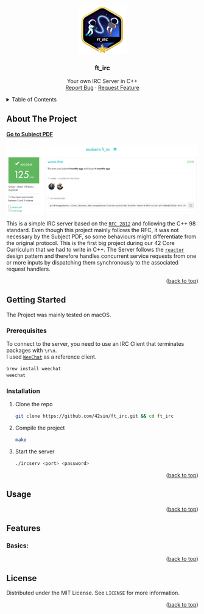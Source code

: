 <a name="readme-top"></a>

<!-- PROJECT LOGO -->
<br />
<div align="center">
  <a href="https://github.com/42sin/ft_irc">
    <img src="logo.png" alt="Logo" width="128" height="128">
  </a>

<h3 align="center">ft_irc</h3>

  <p align="center">
    Your own IRC Server in C++
    <br />
    <a href="https://github.com/42sin/ft_irc/issues">Report Bug</a>
    ·
    <a href="https://github.com/42sin/ft_irc/issues">Request Feature</a>
  </p>
</div>



<!-- TABLE OF CONTENTS -->
<details>
  <summary>Table of Contents</summary>
  <ol>
    <li>
      <a href="#about-the-project">About The Project</a>
    </li>
    <li>
      <a href="#getting-started">Getting Started</a>
      <ul>
        <li><a href="#prerequisites">Prerequisites</a></li>
        <li><a href="#installation">Installation</a></li>
      </ul>
    </li>
    <li><a href="#usage">Usage</a></li>
    <li><a href="#features">Features</a></li>
    <li><a href="#license">License</a></li>
  </ol>
</details>

<!-- ABOUT THE PROJECT -->
## About The Project

#### [Go to Subject PDF]
[![Subject PDF][subjectImage]](en.irc_subject.pdf)

This is a simple IRC server based on the [`RFC 2812`] and following the C++ 98 standard. Even though this project mainly follows the RFC, it was not necessary by the Subject PDF, so some behaviours might differentiate from the original protocol. This is the first big project during our 42 Core Curriculum that we had to write in C++. The Server follows the [`reactor`] design pattern and therefore handles concurrent service requests from one or more inputs by dispatching them synchronously to the associated request handlers.
<p align="right">(<a href="#readme-top">back to top</a>)</p>

<!-- GETTING STARTED -->
## Getting Started

The Project was mainly tested on macOS.

### Prerequisites

To connect to the server, you need to use an IRC Client that terminates packages with `\r\n`.<br>
I used [`WeeChat`]  as a reference client.
   ```sh
   brew install weechat
   weechat
   ```

### Installation

1. Clone the repo
   ```sh
   git clone https://github.com/42sin/ft_irc.git && cd ft_irc
   ```
3. Compile the project
   ```sh
   make
   ```
4. Start the server
   ```sh
   ./ircserv <port> <password>
   ```

<p align="right">(<a href="#readme-top">back to top</a>)</p>

<!-- USAGE EXAMPLES -->
## Usage


<p align="right">(<a href="#readme-top">back to top</a>)</p>

<!-- Features -->
## Features

### Basics:

<p align="right">(<a href="#readme-top">back to top</a>)</p>

<!-- LICENSE -->
## License

Distributed under the MIT License. See `LICENSE` for more information.

<p align="right">(<a href="#readme-top">back to top</a>)</p>

<!-- MARKDOWN LINKS & IMAGES -->
[issues-url]: https://github.com/42sin/ft_irc/issues
[license-url]: https://github.com/42sin/ft_irc/blob/master/LICENSE.txt
[subjectImage]: eval.png
[Go to Subject PDF]: en.ft_irc_subject.pdf
[`RFC 2812`]: https://www.rfc-editor.org/rfc/rfc2812
[`WeeChat`]: https://weechat.org/
[`reactor`]: https://en.wikipedia.org/wiki/Reactor_pattern
